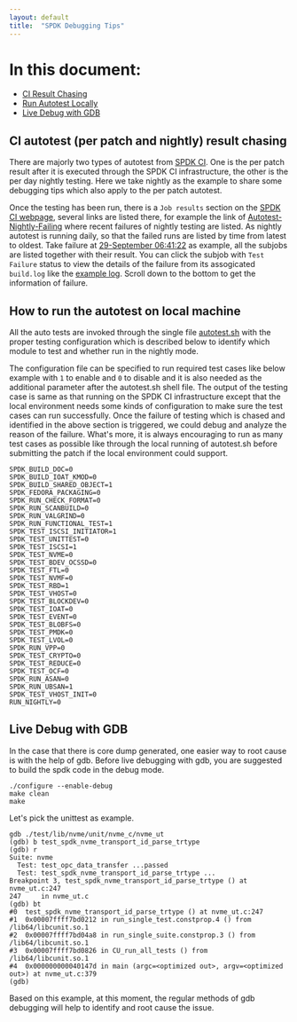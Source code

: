 ```yaml
---
layout: default
title:  "SPDK Debugging Tips"
---
```


# In this document:

* [CI Result Chasing](#ci)
* [Run Autotest Locally](#local_run)
* [Live Debug with GDB](#gdb)

<a id="ci"></a>
## CI autotest (per patch and nightly) result chasing

There are majorly two types of autotest from [SPDK CI](https://dqtibwqq6s6ux.cloudfront.net/). One is the per patch result after it is executed through the SPDK CI infrastructure, the other is the per day nightly testing. Here we take nightly as the example to share some debugging tips which also apply to the per patch autotest.

Once the testing has been run, there is a `Job results` section on the [SPDK CI webpage](https://dqtibwqq6s6ux.cloudfront.net/), several links are listed there, for example the link of [Autotest-Nightly-Failing](https://dqtibwqq6s6ux.cloudfront.net/public_build/autotest-nightly-failing.html) where recent failures of nightly testing are listed. As nightly autotest is running daily, so that the failed runs are listed by time from latest to oldest. Take failure at [29-September 06:41:22](https://dqtibwqq6s6ux.cloudfront.net/public_build/autotest-nightly-failing_454.html) as example, all the subjobs are listed together with their result. You can click the subjob with `Test Failure` status to view the details of the failure from its assogicated `build.log` like the [example log](https://dqtibwqq6s6ux.cloudfront.net/results/autotest-nightly-failing/builds/454/archive/vhost_autotest_nightly/build.log). Scroll down to the bottom to get the information of failure.

<a id="local_run"></a>
## How to run the autotest on local machine

All the auto tests are invoked through the single file [autotest.sh](https://github.com/spdk/spdk/blob/master/autotest.sh) with the proper testing configuration which is described below to identify which module to test and whether run in the nightly mode.

The configuration file can be specified to run required test cases like below example with `1` to enable and `0` to disable and it is also needed as the additional parameter after the autotest.sh shell file. The output of the testing case is same as that running on the SPDK CI infrastructure except that the local environment needs some kinds of configuration to make sure the test cases can run successfully. Once the failure of testing which is chased and identified in the above section is triggered, we could debug and analyze the reason of the failure. What's more, it is always encouraging to run as many test cases as possible like through the local running of autotest.sh before submitting the patch if the local environment could support.

~~~{.sh}
SPDK_BUILD_DOC=0
SPDK_BUILD_IOAT_KMOD=0
SPDK_BUILD_SHARED_OBJECT=1
SPDK_FEDORA_PACKAGING=0
SPDK_RUN_CHECK_FORMAT=0
SPDK_RUN_SCANBUILD=0
SPDK_RUN_VALGRIND=0
SPDK_RUN_FUNCTIONAL_TEST=1
SPDK_TEST_ISCSI_INITIATOR=1
SPDK_TEST_UNITTEST=0
SPDK_TEST_ISCSI=1
SPDK_TEST_NVME=0
SPDK_TEST_BDEV_OCSSD=0
SPDK_TEST_FTL=0
SPDK_TEST_NVMF=0
SPDK_TEST_RBD=1
SPDK_TEST_VHOST=0
SPDK_TEST_BLOCKDEV=0
SPDK_TEST_IOAT=0
SPDK_TEST_EVENT=0
SPDK_TEST_BLOBFS=0
SPDK_TEST_PMDK=0
SPDK_TEST_LVOL=0
SPDK_RUN_VPP=0
SPDK_TEST_CRYPTO=0
SPDK_TEST_REDUCE=0
SPDK_TEST_OCF=0
SPDK_RUN_ASAN=0
SPDK_RUN_UBSAN=1
SPDK_TEST_VHOST_INIT=0
RUN_NIGHTLY=0
~~~

<a id="gdb"></a>
## Live Debug with GDB
In the case that there is core dump generated, one easier way to root cause is with the help of gdb. Before live debugging with gdb, you are suggested to build the spdk code in the debug mode.

~~~{.sh}
./configure --enable-debug
make clean
make
~~~

Let's pick the unittest as example.

~~~{.sh}
gdb ./test/lib/nvme/unit/nvme_c/nvme_ut
(gdb) b test_spdk_nvme_transport_id_parse_trtype
(gdb) r
Suite: nvme
  Test: test_opc_data_transfer ...passed
  Test: test_spdk_nvme_transport_id_parse_trtype ...
Breakpoint 3, test_spdk_nvme_transport_id_parse_trtype () at nvme_ut.c:247
247     in nvme_ut.c
(gdb) bt
#0  test_spdk_nvme_transport_id_parse_trtype () at nvme_ut.c:247
#1  0x00007ffff7bd0212 in run_single_test.constprop.4 () from /lib64/libcunit.so.1
#2  0x00007ffff7bd04a8 in run_single_suite.constprop.3 () from /lib64/libcunit.so.1
#3  0x00007ffff7bd0826 in CU_run_all_tests () from /lib64/libcunit.so.1
#4  0x000000000040147d in main (argc=<optimized out>, argv=<optimized out>) at nvme_ut.c:379
(gdb)
~~~

Based on this example, at this moment, the regular methods of gdb debugging will help to identify and root cause the issue.
